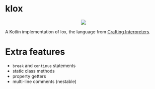 # klox

<center><img src=https://img.shields.io/github/workflow/status/mrjameshamilton/klox/CI /></center>

A Kotlin implementation of lox, the language from [Crafting Interpreters](https://craftinginterpreters.com/).

# Extra features

* `break` and `continue` statements
* static class methods
* property getters
* multi-line comments (nestable)
